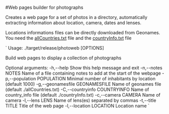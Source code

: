 #Web pages builder for photographs

Creates a web page for a set of photos in a directory, automatically extracting information about location, camera, dates and lenses.

Locations informations files can be directly downloaded from Geonames. You need the [allCountries.txt](https://download.geonames.org/export/dump/allCountries.zip) file and the [countryInfo.txt](https://download.geonames.org/export/dump/countryInfo.txt) file

`
Usage:
  ./target/release/photoweb [OPTIONS]

Build web pages to display a collection of photographs

Optional arguments:
  -h,--help             Show this help message and exit
  -n,--notes NOTES      Name of a file containing notes to add at the start of
                        the webpage
  -p,--population POPULATION
                        Minimal number of inhabitants by location (default
                        1000)
  -g,--geonamesfile GEONAMESFILE
                        Name of geonames file (default ./allCountries.txt)
  -C,--countryinfo COUNTRYINFO
                        Name of country_info file (default ./countryInfo.txt)
  -c,--camera CAMERA    Name of camera
  -l,--lens LENS        Name of lens(es) separated by commas
  -t,--title TITLE      Title of the web page
  -l,--location LOCATION
                        Location name
`
